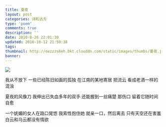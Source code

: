```yaml
---
title: 夏夜
layout: post
categories: 诗和远方
type: 'poem'
comments: true
description: ''
date: 2010-8-26 22:01:30
updated: 2016-10-12 21:50:38
tags:
thumbnail: http://oezzzs8eh.bkt.clouddn.com/static/images/thumbs/夏夜.jpg?imageView2/1/w/345/h/163
banner:
---
```


![](http://oezzzs8eh.bkt.clouddn.com/static/images/thumbs/夏夜.jpg)

我从不放下
一些已经陈旧如画的孤独
在江南的某地寄居
把流云
看成老酒一样的混浊

夏夜的风像刀
我伸出已失血多年的双手
还能握到一丝痛楚
那伤口
留着它随时间自愈

一个妩媚的女人在路口晃悠
我索性抱住她
就亲一口，然后离去
只有天空还在害羞
白云和乌云都没有情欲